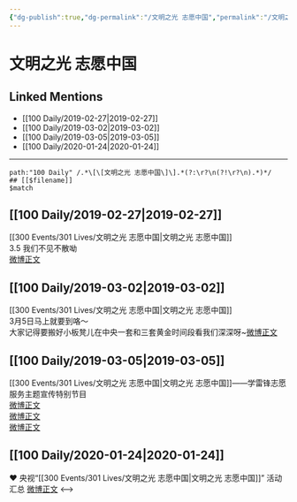 ```yaml
---
{"dg-publish":true,"dg-permalink":"/文明之光 志愿中国","permalink":"/文明之光 志愿中国/","created":"2022-12-22T14:24:02.000+08:00","updated":"2023-04-10T16:22:01.000+08:00"}
---
```


# 文明之光 志愿中国

## Linked Mentions
- [[100 Daily/2019-02-27\|2019-02-27]]
- [[100 Daily/2019-03-02\|2019-03-02]]
- [[100 Daily/2019-03-05\|2019-03-05]]
- [[100 Daily/2020-01-24\|2020-01-24]]


---

```expander
path:"100 Daily" /.*\[\[文明之光 志愿中国\]\].*(?:\r?\n(?!\r?\n).*)*/
## [[$filename]]
$match
```
## [[100 Daily/2019-02-27\|2019-02-27]]
[[300 Events/301 Lives/文明之光 志愿中国\|文明之光 志愿中国]]  
3.5 我们不见不散呦  
[微博正文](https://weibo.com/detail/4344447053070465)

## [[100 Daily/2019-03-02\|2019-03-02]]
[[300 Events/301 Lives/文明之光 志愿中国\|文明之光 志愿中国]]  
3月5日马上就要到咯～  
大家记得要搬好小板凳儿在中央一套和三套黄金时间段看我们深深呀~[微博正文](https://m.weibo.cn/6466290670/4345361940419590)
## [[100 Daily/2019-03-05\|2019-03-05]]
[[300 Events/301 Lives/文明之光 志愿中国\|文明之光 志愿中国]]——学雷锋志愿服务主题宣传特别节目  
[微博正文](https://m.weibo.cn/6466290670/4346595254823241)  
[微博正文](https://m.weibo.cn/6466290670/4346546370216246)  
[微博正文](https://m.weibo.cn/6466290670/4346543916683603)

## [[100 Daily/2020-01-24\|2020-01-24]]
♥️ 央视“[[300 Events/301 Lives/文明之光 志愿中国\|文明之光 志愿中国]]” 活动汇总
[微博正文](https://m.weibo.cn/6466290670/4464216477571749)
<-->